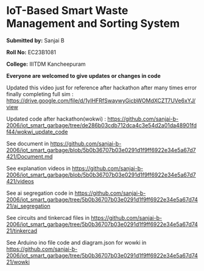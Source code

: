 # IoT-Based Smart Waste Management and Sorting System

**Submitted by:** Sanjai B

**Roll No:** EC23B1081

**College:** IIITDM Kancheepuram

**Everyone are welcomed to give updates or changes in code**

Updated this video just for reference after hackathon after many times error finally completing full sim : https://drive.google.com/file/d/1yIHFRfSwaywyGicbWOMdXCZT7UVe6xYJ/view

Updated code after hackathon(wokwi) : https://github.com/sanjai-b-2006/iot_smart_garbage/tree/de286b03cdb712dca4c3e54d2a01da48901fdf44/wokwi_update_code

See document in https://github.com/sanjai-b-2006/iot_smart_garbage/blob/5b0b36707b03e0291d1f9ff6922e34e5a67d7421/Document.md

See explanation videos in https://github.com/sanjai-b-2006/iot_smart_garbage/blob/5b0b36707b03e0291d1f9ff6922e34e5a67d7421/videos

See ai segregation code in https://github.com/sanjai-b-2006/iot_smart_garbage/tree/5b0b36707b03e0291d1f9ff6922e34e5a67d7421/ai_segregation

See circuits and tinkercad files in https://github.com/sanjai-b-2006/iot_smart_garbage/tree/5b0b36707b03e0291d1f9ff6922e34e5a67d7421/tinkercad

See Arduino ino file code and diagram.json for wowki in https://github.com/sanjai-b-2006/iot_smart_garbage/tree/5b0b36707b03e0291d1f9ff6922e34e5a67d7421/wowki
